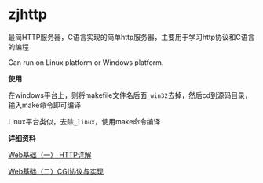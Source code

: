 # zjhttp
最简HTTP服务器，C语言实现的简单http服务器，主要用于学习http协议和C语言的编程

Can run on Linux platform or Windows platform.


**使用**

在windows平台上，则将makefile文件名后面`_win32`去掉，然后cd到源码目录，输入make命令即可编译

Linux平台类似，去除`_linux`，使用make命令编译

**详细资料**

[Web基础（一） HTTP详解](https://blog.csdn.net/yingshukun/article/details/83863152)

[Web基础（二）CGI协议与实现](https://blog.csdn.net/yingshukun/article/details/83957696)
